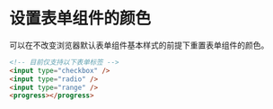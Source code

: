 # 设置表单组件的颜色

可以在不改变浏览器默认表单组件基本样式的前提下重置表单组件的颜色。

```html
<!-- 目前仅支持以下表单标签 -->
<input type="checkbox" />
<input type="radio" />
<input type="range" />
<progress></progress>
```
